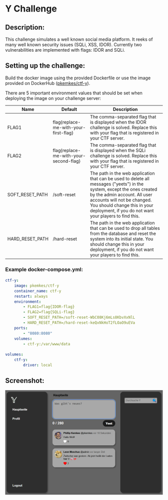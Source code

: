 # Y Challenge

## Description:

This challenge simulates a well known social media platform. It reeks of many well known security issues (SQLi, XSS, IDOR). Currently two vulnerabilities are implemented with flags: IDOR and SQLi.

## Setting up the challenge:

Build the docker image using the provided Dockerfile or use the image provided on DockerHub ([pkemkes/ctf-y](https://hub.docker.com/repository/docker/pkemkes/ctf-y/general)).

There are 5 important environment values that should be set when deploying the image on your challenge server:

| Name | Default | Description |
|--------|--------|---|
| FLAG1 | flag{replace-me-with-your-first-flag} | The comma-separated flag that is displayed when the IDOR challenge is solved. Replace this with your flag that is registered in your CTF server. |
| FLAG2 | flag{replace-me-with-your-second-flag} | The comma-separated flag that is displayed when the SQLi challenge is solved. Replace this with your flag that is registered in your CTF server. |
| SOFT_RESET_PATH | /soft-reset | The path in the web application that can be used to delete all messages ("yeets") in the system, except the ones created by the admin account. All user accounts will not be changed. You should change this in your deployment, if you do not want your players to find this. |
| HARD_RESET_PATH | /hard-reset | The path in the web application that can be used to drop all tables from the database and reset the system into its initial state. You should change this in your deployment, if you do not want your players to find this. |

### Example docker-compose.yml:

```yaml
ctf-y:
    image: pkemkes/ctf-y
    container_name: ctf-y
    restart: always
    environment:
        - FLAG1=flag{IDOR-flag}
        - FLAG2=flag{SQLi-flag}
        - SOFT_RESET_PATH=/soft-reset-WbC08Kj6mLs8KbvXxNlL
        - HARD_RESET_PATH=/hard-reset-keQxNkHoT2fLOaO9uEVa
    ports:
        - "8080:8080"
    volumes:
        - ctf-y:/var/www/data

volumes:
    ctf-y:
        driver: local
```

## Screenshot:

<img src="./assets/screenshot.png" alt="screenshot.png" width="800"/>